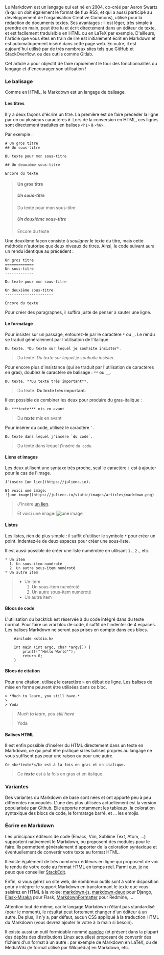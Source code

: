 Le Markdown est un langage qui est né en 2004, co-créé par Aaron Swartz (à qui on doit également le format de flux RSS, et qui a aussi participé au développement de l'organisation Creative Commons), utilisé pour la rédaction de documents textes. Ses avantages&nbsp;: il est léger, très simple à prendre en main, peut être lu et écrit directement dans un éditeur de texte, et est facilement traduisible en HTML ou en LaTeX par exemple. D'ailleurs, l'article que vous êtes en train de lire est initialement écrit en Markdown et est automatiquement inséré dans cette page web. En outre, il est aujourd'hui utilisé par de très nombreux sites tels que GitHub et StackOverflow, ou des outils comme Gitlab.

Cet article a pour objectif de faire rapidement le tour des fonctionnalités du langage et d'encourager son utilisation&nbsp;!

### Le balisage

Comme en HTML, le Markdown est un langage de balisage.

#### Les titres

Il y a deux façons d'écrire un titre. La première est de faire précéder la ligne par un ou plusieurs caractères `#`. Lors de la conversion en HTML, ces lignes sont directement traduites en balises `<h1>` à `<h6>`.

Par exemple&nbsp;:

    # Un gros titre
    ## Un sous-titre

    Du texte pour mon sous-titre

    ## Un deuxième sous-titre

    Encore du texte

> #### Un gros titre
> ##### Un sous-titre
>
> Du texte pour mon sous-titre
>
> ##### Un deuxième sous-titre
>
> Encore du texte

Une deuxième façon consiste à *souligner* le texte du titre, mais cette méthode n'autorise que deux niveaux de titres. Ainsi, le code suivant aura un rendu identique au précédent&nbsp;:

    Un gros titre
    =============
    Un sous-titre
    -------------

    Du texte pour mon sous-titre

    Un deuxième sous-titre
    ----------------------

    Encore du texte

Pour créer des paragraphes, il suffira juste de penser à sauter une ligne.

#### Le formatage

Pour insister sur un passage, entourez-le par le caractère `*` ou `_`. Le rendu se traduit généralement par l'utilisation de l'italique.

    Du texte. *Du texte sur lequel je souhaite insister*.

> Du texte. *Du texte sur lequel je souhaite insister*.

Pour encore plus d'insistance (qui se traduit par l'utilisation de caractères en gras), doublez le caractère de balisage&nbsp;: `**` ou `__`.

    Du texte. **Du texte très important**.

> Du texte. **Du texte très important**.

Il est possible de combiner les deux pour produire du gras-italique&nbsp;:

    Du ***texte*** mis en avant

> Du ***texte*** mis en avant

Pour insérer du code, utilisez le caractère `` ` ``.

    Du texte dans lequel j'insère `du code`.

> Du texte dans lequel j'insère `du code`.

#### Liens et images

Les deux utilisent une syntaxe très proche, seul le caractère `!` est à ajouter pour le cas de l'image.

    J'insère [un lien](https://julienc.io).
    
    Et voici une image:
    ![une image](https://julienc.io/static/images/articles/markdown.png)
  
> J'insère [un lien](https://julienc.io).
>
> Et voici une image:
>![une image](/static/images/articles/markdown.png)

#### Listes

Les listes, rien de plus simple&nbsp;: il suffit d'utiliser le symbole `*` pour créer un point. Indentez-le de deux espaces pour créer une sous-liste.

Il est aussi possible de créer une liste numérotée en utilisant `1.`, `2.`, etc.

    * Un item
      1. Un sous-item numéroté
      2. Un autre sous-item numéroté
    * Un autre item

> * Un item
>   1. Un sous-item numéroté
>   2. Un autre sous-item numéroté
> * Un autre item

#### Blocs de code

L'utilisation du backtick est réservée à du code intégré dans du texte normal. Pour faire un vrai bloc de code, il suffit de l'indenter de 4 espaces. Les balises Markdown ne seront pas prises en compte dans ces blocs.

        #include <stdio.h>

        int main (int argc, char *argv[]) {
            printf(""Hello World"");
            return 0;
        }

#### Blocs de citation

Pour une citation, utilisez le caractère `>` en début de ligne. Les balises de mise en forme peuvent être utilisées dans ce bloc.

    > *Much to learn, you still have.*
    >
    > Yoda

> *Much to learn, you still have*
>
> Yoda

#### Balises HTML

Il est enfin possible d'insérer du HTML directement dans un texte en Markdown, ce qui peut être pratique si les balises propres au langage ne vous suffisent pas pour une raison ou pour une autre.

    Ce <b>*texte*</b> est à la fois en gras et en italique.

>  Ce <b>*texte*</b> est à la fois en gras et en italique.

### Variantes

Des variantes du Markdown de base sont nées et ont apporté peu à peu différentes nouveautés. L'une des plus utilisées actuellement est la version popularisée par Github. Elle apporte notamment les tableaux, la coloration syntaxique des blocs de code, le formatage barré, et&nbsp;... les emojis.

### Écrire en Markdown

Les principaux éditeurs de code (Emacs, Vim, Sublime Text, Atom,&nbsp;...) supportent nativement le Markdown, ou proposent des modules pour le faire. Ils permettent généralement d'apporter de la coloration syntaxique et éventuellement de convertir votre texte au format HTML.

Il existe également de très nombreux éditeurs en ligne qui proposent de voir le rendu de votre code au format HTML en temps réel. Parmi eux, je ne peux que conseiller [StackEdit](https://stackedit.io/).

Enfin, si vous gérez un site web, de nombreux outils sont à votre disposition pour y intégrer le support Markdown en transformant le texte que vous saisirez en HTML à la volée: [markdown-js](https://github.com/evilstreak/markdown-js), [markdown-deux](https://github.com/trentm/django-markdown-deux) pour Django, [Flask-Misaka](https://flask-misaka.readthedocs.io/en/latest/) pour Flask, [MarkdownFormatter](http://www.redmine.org/projects/redmine/wiki/PluginMarkdownFormatter) pour Redmine,&nbsp;...

Attention tout de même, car le langage Markdown n'étant pas standardisé (pour le moment), le résultat peut fortement changer d'un éditeur à un autre. De plus, il n'y a, par défaut, aucun CSS appliqué à la traduction HTML du Markdown (vous devrez ajouter le votre à la main si besoin).

Il existe aussi un outil formidable nommé [pandoc](http://johnmacfarlane.net/pandoc/) (et présent dans la plupart des dépôts des distributions Linux actuelles) proposant de convertir des fichiers d'un format à un autre&nbsp;: par exemple de Markdown en LaTeX, ou de MediaWiki (le format utilisé par Wikipédia) en Markdown, etc.
